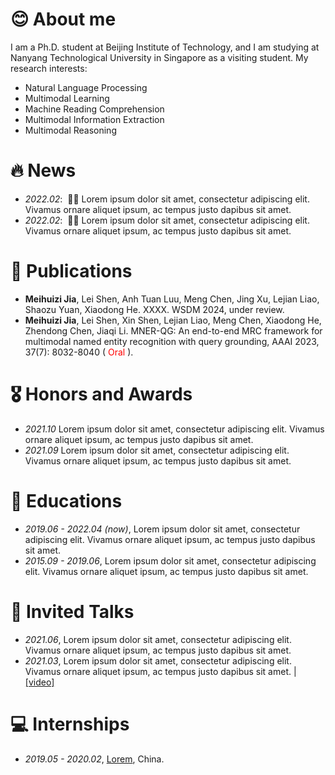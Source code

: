 # 😊 About me
I am a Ph.D. student at Beijing Institute of Technology, and I am studying at Nanyang Technological University in Singapore as a visiting student. My research interests:
- Natural Language Processing
- Multimodal Learning
- Machine Reading Comprehension
- Multimodal Information Extraction
- Multimodal Reasoning

# 🔥 News
- *2022.02*: &nbsp;🎉🎉 Lorem ipsum dolor sit amet, consectetur adipiscing elit. Vivamus ornare aliquet ipsum, ac tempus justo dapibus sit amet. 
- *2022.02*: &nbsp;🎉🎉 Lorem ipsum dolor sit amet, consectetur adipiscing elit. Vivamus ornare aliquet ipsum, ac tempus justo dapibus sit amet. 

# 📝 Publications 
- **Meihuizi Jia**, Lei Shen, Anh Tuan Luu, Meng Chen, Jing Xu, Lejian Liao, Shaozu Yuan, Xiaodong He. XXXX. WSDM 2024, under review.
- **Meihuizi Jia**, Lei Shen, Xin Shen, Lejian Liao, Meng Chen, Xiaodong He, Zhendong Chen, Jiaqi Li. MNER-QG: An end-to-end MRC framework for multimodal named entity recognition with query grounding, AAAI 2023, 37(7): 8032-8040 (<font color="red"> Oral </font>).
 
# 🎖 Honors and Awards
- *2021.10* Lorem ipsum dolor sit amet, consectetur adipiscing elit. Vivamus ornare aliquet ipsum, ac tempus justo dapibus sit amet. 
- *2021.09* Lorem ipsum dolor sit amet, consectetur adipiscing elit. Vivamus ornare aliquet ipsum, ac tempus justo dapibus sit amet. 

# 📖 Educations
- *2019.06 - 2022.04 (now)*, Lorem ipsum dolor sit amet, consectetur adipiscing elit. Vivamus ornare aliquet ipsum, ac tempus justo dapibus sit amet. 
- *2015.09 - 2019.06*, Lorem ipsum dolor sit amet, consectetur adipiscing elit. Vivamus ornare aliquet ipsum, ac tempus justo dapibus sit amet. 

# 💬 Invited Talks
- *2021.06*, Lorem ipsum dolor sit amet, consectetur adipiscing elit. Vivamus ornare aliquet ipsum, ac tempus justo dapibus sit amet. 
- *2021.03*, Lorem ipsum dolor sit amet, consectetur adipiscing elit. Vivamus ornare aliquet ipsum, ac tempus justo dapibus sit amet.  \| [\[video\]](https://github.com/)

# 💻 Internships
- *2019.05 - 2020.02*, [Lorem](https://github.com/), China.
